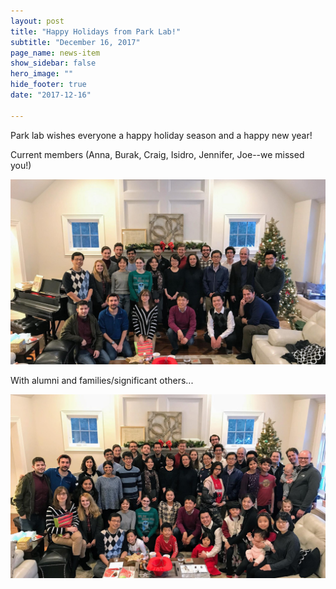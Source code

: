 ```yaml
---
layout: post
title: "Happy Holidays from Park Lab!"
subtitle: "December 16, 2017"
page_name: news-item
show_sidebar: false
hero_image: ""
hide_footer: true
date: "2017-12-16"

---
```


Park lab wishes everyone a happy holiday season and a happy new year!

Current members (Anna, Burak, Craig, Isidro, Jennifer, Joe--we missed you!)

![Image](/img/news-images/park_lab_-_christmas_party_2017_-_lab_members.jpg)

With alumni and families/significant others...

![Image](/img/news-images/park_lab_-_christmas_party_2017_-_lab_family.jpg)


